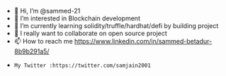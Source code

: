 - 👋 Hi, I’m @sammed-21
- 👀 I’m interested in Blockchain development 
- 🌱 I’m currently learning solidity/truffle/hardhat/defi by building project 
- 💞️ I really want to collaborate on open source project 
- 📫 How to reach me https://www.linkedin.com/in/sammed-betadur-8b9b291a5/
-     My Twitter :https://twitter.com/samjain2001

<!---
sammed-21/sammed-21 is a ✨ special ✨ repository because its `README.md` (this file) appears on your GitHub profile.
You can click the Preview link to take a look at your changes.
--->
